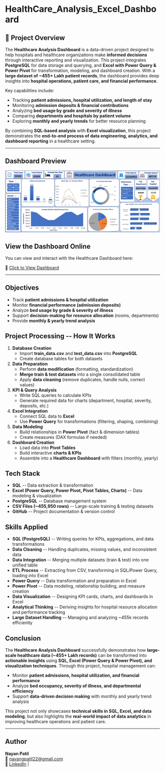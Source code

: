 # HealthCare_Analysis_Excel_Dashboard

## 📌 Project Overview

The **Healthcare Analysis Dashboard** is a data-driven project designed
to help hospitals and healthcare organizations make **informed
decisions** through interactive reporting and visualization.
This project integrates **PostgreSQL** for data storage and querying,
and **Excel with Power Query & Power Pivot** for transformation,
modeling, and dashboard creation. With a **large dataset of \~455+ Lakh
patient records**, the dashboard provides deep insights into **hospital
operations, patient care, and financial performance**.

Key capabilities include:
- Tracking **patient admissions, hospital utilization, and length of
stay**
-  Monitoring **admission deposits & financial contributions**
-  Analyzing **bed usage by grade and severity of illness**
-  Comparing **departments and hospitals by patient volume**
- Exploring **monthly and yearly trends** for better resource
planning

By combining **SQL-based analysis** with **Excel visualization**, this
project demonstrates the **end-to-end process of data engineering,
analytics, and dashboard reporting** in a healthcare setting.

---

##  Dashboard Preview  

![Healthcare Dashboard](Finaldashboard.png)  


##  View the Dashboard Online  

You can view and interact with the Healthcare Dashboard here:  

🔗 [Click to View Dashboard](https://1drv.ms/x/c/e92176da1b1e2f5d/ERJBI9ZB8AlHuFE5m2X7wo4BR2rTliDDjQyVw_DjZS-B_w)  

---

##  Objectives

-   Track **patient admissions & hospital utilization**
-   Monitor **financial performance (admission deposits)**
-   Analyze **bed usage by grade & severity of illness**
-   Support **decision-making for resource allocation** (rooms,
    departments)
-   Provide **monthly & yearly trend analysis**



##  Project Processing -- How It Works

1.  **Database Creation**
    -   Import **train_data.csv** and **test_data.csv** into
        **PostgreSQL**
    -   Create database tables for both datasets
2.  **Data Preparation**
    -   Perform **data modification** (formatting, standardization)
    -   **Merge train & test datasets** into a single consolidated
        table
    -   Apply **data cleaning** (remove duplicates, handle nulls,
        correct values)
3.  **KPI & Query Analysis**
    -   Write SQL queries to calculate KPIs
    -   Generate required data for charts (department, hospital,
        severity, deposits, etc.)
4.  **Excel Integration**
    -   Connect SQL data to **Excel**
    -   Use **Power Query** for transformations (filtering, shaping,
        combining)
5.  **Data Modeling**
    -   Build relationships in **Power Pivot** (fact & dimension
        tables)
    -   Create measures (DAX formulas if needed)
6.  **Dashboard Creation**
    -   Load data into **Pivot Tables**
    -   Build interactive **charts & KPIs**
    -   Assemble into a **Healthcare Dashboard** with filters (monthly,
        yearly)



##  Tech Stack

-   **SQL** -- Data extraction & transformation
-   **Excel (Power Query, Power Pivot, Pivot Tables, Charts)** -- Data
    modeling & visualization
-   **PostgreSQL** -- Database management system
-   **CSV Files (\~455,950 rows)** -- Large-scale training & testing
    datasets
-   **GitHub** -- Project documentation & version control



##  Skills Applied

-   **SQL (PostgreSQL)** -- Writing queries for KPIs, aggregations, and
    data transformations
-   **Data Cleaning** -- Handling duplicates, missing values, and
    inconsistent data
-   **Data Integration** -- Merging multiple datasets (train & test)
    into one unified table
-   **ETL Process** -- Extracting from CSV, transforming in SQL/Power
    Query, loading into Excel
-   **Power Query** -- Data transformation and preparation in Excel
-   **Power Pivot** -- Data modeling, relationship building, and measure
    creation
-   **Data Visualization** -- Designing KPI cards, charts, and
    dashboards in Excel
-   **Analytical Thinking** -- Deriving insights for hospital resource
    allocation and performance tracking
-   **Large Dataset Handling** -- Managing and analyzing \~455k records
    efficiently



##  Conclusion

The **Healthcare Analysis Dashboard** successfully demonstrates how
**large-scale healthcare data (\~455+ Lakh records)** can be transformed
into **actionable insights** using **SQL, Excel (Power Query & Power
Pivot), and visualization techniques**.
Through this project, hospital management can:
- Monitor **patient admissions, hospital utilization, and financial
performance**
- Analyze **bed occupancy, severity of illness, and departmental
efficiency**
- Support **data-driven decision making** with monthly and yearly trend
analysis

This project not only showcases **technical skills in SQL, Excel, and
data modeling**, but also highlights the **real-world impact of data
analytics** in improving healthcare operations and patient care.

------------------------------------------------------------------------

##  Author

**Nayan Patil**\
📧 nayangpatil22@gmail.com\
🔗 [LinkedIn](www.linkedin.com/in/nayan-patil-592058265) \| 
